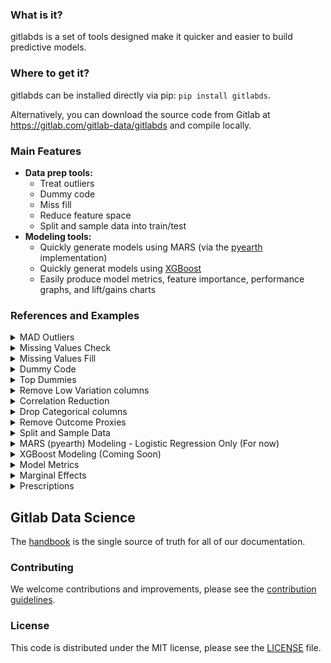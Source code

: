 ### What is it?
gitlabds is a set of tools designed make it quicker and easier to build predictive models.


### Where to get it?
gitlabds can be installed directly via pip: `pip install gitlabds`.

Alternatively, you can download the source code from Gitlab at https://gitlab.com/gitlab-data/gitlabds and compile locally.


### Main Features	
- **Data prep tools:**
	- Treat outliers
	- Dummy code
	- Miss fill
	- Reduce feature space
	- Split and sample data into train/test
- **Modeling tools:**
	- Quickly generate models using MARS (via the [pyearth](https://github.com/scikit-learn-contrib/py-earth) implementation)
	- Quickly generat models using [XGBoost](https://xgboost.readthedocs.io/en/latest/python/python_intro.html) 
	- Easily produce model metrics, feature importance, performance graphs, and lift/gains charts 

### References and Examples
<details><summary> MAD Outliers </summary>

#### Description
Median Absoutely Deviation for outlier detection and correction. By default will windsor all numeric values in your dataframe that are more than 4 standard deviations above or below the median ('threshold').

`gitlabds.mad_outliers(df, dv=None, min_levels=10, columns = 'all', threshold=4, inplace=False, verbose=True, windsor_threshold=0.01):`

#### Parameters:
- **_df_** : your pandas dataframe
- **_dv_** : The column name of your outcome. Entering your outcome variable in will prevent it from being windsored. May be left blank there is no outcome variable.
- **_min_levels_** : Only include columns that have at least the number of levels specified. 
- **_columns_** : Will examine at all numeric columns by default. To limit to just  a subset of columns, pass a list of column names. Doing so will ignore any constraints put on by the 'dv' and 'min_levels' paramaters. 
- **_threshold_** : Windsor values greater than this number of standard deviations from the median.
- **_inplace_** : Set to `True` to replace existing dataframe. Set to false to create a new one. Set to `False` to suppress
- **_verbose_** : Set to `True` to print outputs of windsoring being done. Set to `False` to suppress.
- **_windsor_threshold_** : Only windsor values that affect less than this percentage of the population.  

#### Returns
- DataFrame with windsored values or None if `inplace=True`.
	
#### Examples:
		
```
#Create a new df; only windsor selected columns; suppress verbose
import gitlabds
new_df = gitlabds.mad_outliers(df = my_df, dv='my_outcome', columns = ['colA', 'colB', 'colC'], verbose=False)
```
```
#Inplace outliers. Will windsor values by altering the current dataframe
import gitlabds
gitlabds.mad_outliers(df = my_df, dv='my_outcome', columns = 'all', inplace=True)
```
</details>
   
<details><summary> Missing Values Check </summary>

#### Description
Check for missing values.

`gitlabds.missing_check(df=None, threshold = 0, by='column_name', ascending=True, return_missing_cols = False):`

#### Parameters:
- **_df_** : your pandas dataframe
- **_threshold_** : The percent of missing values at which a column is considered to have missing values. For example, threshold = .10 will only display columns with more than 10% of its values missing. Defaults to 0.
- **_by_** : Columns to sort by. Defaults to `column_name`. Also accepts `percent_missing`, `total_missing`, or a list.
- **_ascending_** : Sort ascending vs. descending. Defaults to ascending (ascending=True).
- **_return_missing_cols_** : Set to `True` to return a list of column names that meet the threshold criteria for missing. 

#### Returns
- List of columns with missing values filled or None if `return_missing_cols=False`.

#### Examples:
		
```
#Check for missing values using default settings
gitlabds.missing_check(df=my_df, threshold = 0, by='column_name', ascending=True, return_missing_cols = False)
```
```
#Check for columns with more than 5% missing values and return a list of those columns
missing_list = gitlabds.missing_check(df=my_df, threshold = 0.05, by='column_name', ascending=True, return_missing_cols = True) 
```
</details>

<details><summary> Missing Values Fill </summary>

#### Description
Fill missing values using a range of different options.

`gitlabds.missing_fill(df=None, columns='all', method='zero', inplace=False):`

#### Parameters:
- **_df_** : your pandas dataframe
- **_columns_** : Columns which to miss fill. Defaults to `all` which will miss fill all columns with missing values.
- **_method_** : Options are `zero`, `median`, and `mean`. Defaults to `zero`.
- **_inplace_** : Set to `True` to replace existing dataframe. Set to false to create a new one. Set to `False` to suppress

#### Returns
- DataFrame with missing values filled or None if `inplace=True`.

#### Examples:
		
```
#Miss fill specificied columns with the mean value into a new dataframe
new_df = gitlabds,missing_fill(df=my_df, columns=['colA', 'colB', 'colC'], method='mean', inplace=False):
```
```
#Miss fill all values with zero in place.
gitlabds.missing_fill(df=my_df, columns='all', method='zero', inplace=True)   
```
</details>

<details><summary> Dummy Code </summary>

#### Description
Dummy code (AKA "one-hot encode") categorical and numeric columns based on the paremeters specificed below. Note: categorical columns will be dropped after they are dummy coded; numeric columns will not

`gitlabds.dummy_code(df, dv=None, columns='all', categorical=True, numeric=True, categorical_max_levels = 20, numeric_max_levels = 10, dummy_na=False):`

#### Parameters:
- **_df_** : your pandas dataframe
- **_dv_** : The column name of your outcome. Entering your outcome variable in will prevent it from being dummy coded. May be left blank there is no outcome variable.
- **_columns_** : Will examine at all columns by default. To limit to just  a subset of columns, pass a list of column names. 
- **_categorical_** : Set to `True` to attempt to dummy code any categorical column passed via the `columns` parameter.
- **_numeric_** : Set to `True` to attempt to dummy code any numeric column passed via the `columns` parameter.
- **_categorical_max_levels_** : Maximum number of levels a categorical column can have to be eligable for dummy coding.
- **_categorical_max_levels_** : Maximum number of levels a numeric column can have to be eligable for dummy coding.
- **_dummy_na_** : Set to `True` to create a dummy coded column for missing values.

#### Returns
- DataFrame with dummy-coded columns. Categorical columns that were dummy coded will be dropped from the dataframe.

#### Examples:
		
```
#Dummy code only categorical columns with a maxinum of 30 levels. Do not dummy code missing values
new_df = gitlabds.dummy_code(df=my_df, dv='my_outcome', columns='all', categorical=True, numeric=False, categorical_max_levels = 30, dummy_na=False)
```
```
#Dummy code only columns specified in the `columns` parameter with a maxinum of 10 levels for categorical and numeric. Also dummy code missing values
new_df = gitlabds.dummy_code(df=my_df, dv='my_outcome', columns= ['colA', colB', 'colC'], categorical=True, numeric=True, categorical_max_levels = 10, numeric_max_levels = 10,  dummy_na=True)
```
</details>

<details><summary> Top Dummies </summary>

#### Description
Dummy codes only categorical levels above a certain threshold of the population. Useful when a column contains many levels but there is not a need or desire to dummy code every level. Currently only works for categorical columns.

`gitlabds.dummy_top(df=None, dv=None, columns = 'all', min_threshold = 0.05, drop_categorial=True, verbose=True):`

#### Parameters:
- **_df_** : your pandas dataframe
- **_dv_** : The column name of your outcome. Entering your outcome variable in will prevent it from being dummy coded. May be left blank there is no outcome variable.
- **_columns_** : Will examine at all columns by default. To limit to just  a subset of columns, pass a list of column names. 
- **_min_threshold_**: The threshold at which levels will be dummy coded. For example, the default value of `0.05` will dummy code any categorical level that is in at least 5% of all rows.
_ **_drop_categorical_**: Set to `True` to drop categorical columns after they are considered for dummy coding. Set to `False` to keep the original categorical columns in the dataframe.
- **_verbose_** : Set to `True` to print detailed list of all dummy columns being created. Set to `False` to suppress.

#### Returns
- DataFrame with dummy coded columns.

#### Examples:
		
```
#Dummy code all categorical levels from all categorical columns whose values are in at least 5% of all rows.
new_df = gitlabds.dummy_top(df=my_df, dv='my_outcome', columns = 'all', min_threshold = 0.05, drop_categorial=True, verbose=True)
```
```
#Dummy code all categorical levels from the selected columns who values are in at least 10% of all rows; suppress verbose printout and retain original categorical columns.
new_df = gitlabds.dummy_top(df=my_df, dv='my_outcome', columns = ['colA', 'colB', 'colC'], min_threshold = 0.10, drop_categorial=False, verbose=False)
```
</details>




<details><summary> Remove Low Variation columns </summary>

#### Description
Remove columns from a dataset that do not meet the variation threshold. That is, columns will be dropped that contain a high percentage of one value.

`gitlabds.remove_low_variation(df=None, dv=None, columns='all', threshold=.98, inplace=False, verbose=True):`

#### Parameters:
- _**df**_ : your pandas dataframe
- **_dv_** : The column name of your outcome. Entering your outcome variable in will prevent it from being removed due to low variation. May be left blank there is no outcome variable.
- **_columns_** : Will examine at all columns by default. To limit to just  a subset of columns, pass a list of column names. 
- **_threshold_**: The maximum percentage one value in a column can represent. columns that exceed this threshold will be dropped. For example, the default value of `0.98` will drop any column where one value is present in more than 98% of rows.
- **_inplace_** : Set to `True` to replace existing dataframe. Set to false to create a new one. Set to `False` to suppress
- **_verbose_** : Set to `True` to print outputs of windsoring being done. Set to `False` to suppress.

#### Returns
- DataFrame with low variation columns dropped or None if `inplace=True`.

#### Examples:
		
```
#Dropped any columns (except for the outcome) where one value is present in more than 95% of rows. A new dataframe will be created.
new_df = gitlabds.remove_low_variation(df=my_df, dv='my_outcome', columns='all', threshold=.95):
```
```
#Dropped any of the selected columns where one value is present in more than 99% of rows. Operation will be done in place on the existing dataframe.
gitlabds.remove_low_variation(df=my_df, dv=None, columns = ['colA', 'colB', 'colC'], threshold=.99, inplace=True):
```
</details>

<details><summary> Correlation Reduction </summary>

#### Description
Reduce the number of columns on a dataframe by dropping columns that are highly correlated with other columns. Note: only one of the two highly correlated columns will be dropped. uses Pearson's correlation coefficient.

`gitlabds.correlation_reduction(df=None, dv=None, threshold = 0.90, inplace=False, verbose=True):`

#### Parameters:
- _**df**_ : your pandas dataframe
- **_dv_** : The column name of your outcome. Entering your outcome variable in will prevent it from being dropped. May be left blank there is no outcome variable.
- **_threshold_**: The threshold above which columns will be dropped. If two variables exceed this threshold, one will be dropped from the dataframe. For example, the default value of `0.90` will identify columns that have correlations greater than 90% to each other and drop one of those columns.
- **_inplace_** : Set to `True` to replace existing dataframe. Set to false to create a new one. Set to `False` to suppress
- **_verbose_** : Set to `True` to print outputs of windsoring being done. Set to `False` to suppress.

#### Returns
- DataFrame with half of highly correlated columns dropped or None if `inplace=True`.

#### Examples:
		
```
#Perform column reduction via correlation using a threshold of 95%, excluding the outcome column. A new dataframe will be created.
new_df = gitlabds.correlation_reduction(df=my_df, dv=None, threshold = 0.95, verbose=True)
```
```
#Perform column reduction via correlation using a threshold of 90%. Operation will be done in place on the existing dataframe.
gitlabds.correlation_reduction(df=None, dv='my_outcome', threshold = 0.90, inplace=True, verbose=True)
```
</details>

<details><summary> Drop Categorical columns </summary>

#### Description
Drop all categorical columns from the dataframe. A useful step before regression modeling, as categorical variables are not used.

`gitlabds.drop_categorical(df, inplace=False):`

#### Parameters:
- _**df**_ : your pandas dataframe
- **_inplace_** : Set to `True` to replace existing dataframe. Set to false to create a new one. Set to `False` to suppress

#### Returns
- DataFrame with categorical columns dropped or None if `inplace=True`.

#### Examples:
		
```
#Dropping categorical columns and creating a new dataframe
new_df = gitlabds.drop_categorical(df=my_df) 
```
```
#Dropping categorical columns in place
gitlabds.drop_categorical(df=my_df, inplace=True) 
```
</details>


<details><summary> Remove Outcome Proxies </summary>

#### Description
Remove columns that are highly correlated with the outcome (target) column.

`gitlabds.dv_proxies(df, dv, threshold=.8, inplace=False):`

#### Parameters:
- _**df**_ : your pandas dataframe
- _**dv**_ : The column name of your outcome.    
- _**threshold**_ : The Pearson's correlation value to the outcome above which columns will be dropped. For example, the default value of `0.80` will identify and drop columns that have correlations greater than 80% to the outcome.    
- **_inplace_** : Set to `True` to replace existing dataframe. Set to false to create a new one. Set to `False` to suppress

#### Returns
- DataFrame with outcome proxy columns dropped or None if `inplace=True`.

#### Examples:
		
```
#Drop columns with correlations to the outcome greater than 70% and create a new dataframe
new_df = gitlabds.dv_proxies(df=my_df, dv='my_outcome', threshold=.7)    
```
```
#Drop columns with correlations to the outcome greater than 80% in place
gitlabds.dv_proxies(df=my_df, dv='my_outcome', threshold=.8, inplace=True)        
```
</details>


<details><summary> Split and Sample Data </summary>

#### Description
This function will split your data into train and test datasets, separating the outcome from the rest of the file. The resultant datasets will be named x_train,y_train, x_test, and y_test.

`gitlabds.split_data(df, train_pct=.7, dv=None, dv_threshold=.0, random_state = 5435):`

#### Parameters:
- _**df**_ : your pandas dataframe
- _**train_pct**_ : The percentage of rows randomdly assigned to the training dataset.
- _**dv**_ : The column name of your outcome.  
- _**dv_threshold**_ : The minimum percentage of rows that much contain a positive instance (i.e. > 0) of the outcome. SMOTE/SMOTE-NC will be used to upsample positive instances until this threshold is reached. Can be disabled by setting to 0. Only accepts values 0 to 0.5
- **random_state** : Random seed to use for splitting dataframe and for up-sampling (if needed)

#### Returns
- 4 dataframes for train and test and a list of model weights.

#### Examples:
		
```
#Split into train and test datasets with 70% of rows in train and 30% in test and change random seed.
x_train, y_train, x_test, y_test, model_weights = gitlabds.split_data(df=my_df, dv='my_outcome', train_pct=0.70, dv_threshold=0, random_state = 64522)
```
```
#Split into train and test datasets with 80% of rows in train and 20% in test; Up-sample if needed to hit 10% threshold.
x_train, y_train, x_test, y_test, model_weights = gitlabds.split_data(df=my_df, dv='my_outcome', train_pct=0.80, dv_threshold=0.1)
```
</details>

<details><summary> MARS (pyearth) Modeling - Logistic Regression Only (For now) </summary>

#### Description
Create a predictive model using MARS (pyearth). Further documentation on the algorythm can be found at https://contrib.scikit-learn.org/py-earth/

`gitlabds.mars_modeling(x_train, y_train, x_test , model_weights=[1,1], allow_missing =True, max_degree=1, max_terms=100, max_iter=100, model_out='model.joblib'):`

#### Parameters:
- _**x_train**_ : train "predictors" dataframe
- _**y_train**_ : train outcome/dv/target dataframe
- _**x_test**_ : test "predictors" dataframe
- _**model_weights**_ : (Optional) Pass model weights if up-/down-sampling was performed on the datasets. Otherwise defaults to a weight of 1 for x and y dataframes
- _**allow_missing**_ : If True, use missing argument to determine missingness or,if X is a pandas DataFrame, infer missingness from X.
- _**max_degree**_ : The maximum degree of terms generated by the forward pass. Setting = 2 will look at all first-order interactions between predictor columns (i.e x_train) and the outcome (y_train)
- _**max_terms**_ : The maximum number of terms generated by the forward pass. All memory is allocated at the beginning of the forward pass, so setting max_terms to a very high number on a system with insufficient memory may cause a MemoryError at the start of the forward pass.
- _**max_iter**_ : Maximum number of iterations taken for the solvers to converge.
- _**model_out**_ : Where to save the resultant model file (packages as joblib). 


#### Returns
- model fit, model equation (string), pared-down x_train and x_test dataframes that contain only the columns that hit in the model.

#### Examples:
		
```
#Model using MARS default settings
model, equation, x_train, x_test = mars_modeling()
```
```
#Model including all first-order interactions and save out pared-down x_train and x_test to new dataframes. Save the model fit to file as `my_model.mdl`.
model, equation, x_train_pared, x_test_pared = mars_modeling(max_degree=2, model_out='my_model.mdl')
```
</details>

<details><summary> XGBoost Modeling (Coming Soon) </summary>

#### Description
Description.

`call:`

#### Parameters:
- _**df**_ : your pandas dataframe
- **_inplace_** : Set to `True` to replace existing dataframe. Set to false to create a new one. Set to `False` to suppress
- **_verbose_** : Set to `True` to print outputs of windsoring being done. Set to `False` to suppress.

#### Returns
- DataFrame with windsored values or None if `inplace=True`.

#### Examples:
		
```
#Example 1
```
```
#Example 2
```
</details>

<details><summary> Model Metrics </summary>

#### Description
Display a variety of model metrics for linear and logistic predictive models.

`gitlabds.model_metrics(model, x_train, y_train, x_test, y_test, show_graphs=True, f_score = 0.50, classification = True, algo=None):`

#### Parameters:
- _**model**_ : model file from training
- _**x_train**_ : train "predictors" dataframe. If using `mars_modeling`, this is output containing only the columned used in the model (e.g. `x_trained_pared`) 
- _**y_train**_ : train outcome/dv/target dataframe
- _**x_test**_ : test "predictors" dataframe. If using `mars_modeling`, this is output containing only the columned used in the model (e.g. `x_test_pared`) 
- _**y_test**_ : test outcome/dv/target dataframe
- _**show_graphs**_ : Set to `True` to show visualizations
- _**f_score**_ : Cut point for determining a correct classification. Must also set classification to `True` to enable.
- _**classification**_ : Set to `True` to show classification model metrics (accuracy, precision, recall, F1). Set show_graphs to `True` to display confusion matrix.
- _**algo**_ : Select the algorythm used to display additional model metrics. Currently supports `mars`, `rf`, and `xgb`


#### Returns
- Prints and dataframes for model metrics and lift.

#### Examples:
		
```
#Display model metrics from an XGBoost model. Return classification metrics using a cut point of 0.30 F-Score
model_metrics, lift, class_metrics = gitlabds.model_metrics(model=model, x_train=x_train, y_train=y_train, x_test=x_test, y_test=y_test, show_graphs=True, f_score = 0.3, classification=True, algo='xgb')
```
```
#Display model metrics from a MARS model. Do not return classification metrics and suppress visualizations
model_metrics, lift = gitlabds.model_metrics(model=model, x_train=x_train, y_train=y_train, x_test=x_test, y_test=y_test, show_graphs=False, classification=False, algo='mars')
```
</details>

<details><summary> Marginal Effects </summary>

#### Description
Calculates and returns the marginal effects at the mean (MEM) for predcitor fields.

`gitlabds.marginal_effects(model, x_test, dv_description, field_labels=None):`

#### Parameters:
- _**model**_ : model file from training
- _**x_test**_ : test "predictors" dataframe. If using `mars_modeling`, this is output containing only the columned used in the model (e.g. `x_test_pared`) 
- _**dv_description**_ : Description of the outcome field to be used in text-based insights. 
- _**field_labels**_ : Dict of field descriptions. The key is the field/feature/predictor name. The value is descriptive text of the field. This field is optional and by default will use the field name


#### Returns
- Dataframe of marginal effects.

#### Examples:
		
```
#Model using MARS default settings
mem = gitlabds.marginal_effects(model=model, x_test=x_test, dv_description='likelihood to churn, field_labels={'spend':'Dollars spent in last 6 months', 'returns':'Item returns in last 3 months', 'emails_sent':'Marketing emails sent in last month'})
print(mem)
```
</details>

<details><summary> Prescriptions </summary>

#### Description
Return "actionable" prescriptions for each scored record. If not actions for a record are present, will return explainatory insights. This approach is recommended or linear/logistic methodologies only. Caution should be used if using a black box approach, as manpulating more than one prescription at a time could change a record's model score in unintended ways.  

`gitlabds.prescriptions(model, input_df, scored_df, actionable_fields, dv_description, field_labels=None, returned_insights=5):`

#### Parameters:
- _**model**_ : model file from training
- _**input_df**_ : train "predictors" dataframe. If using `mars_modeling`, this is output containing only the columned used in the model (e.g. `x_trained_pared`) 
- _**scored_df**_ : dataframe containing model scores.
- _**actionable_fields**_ : Dict of actionable fields. The key is the field/feature/predictor name. The value accepts one of 3 values: `Increasing` for prescriptions only when the field increases; `Decreasing` for prescriptions only when the field decreases; `Both` for when the field either increases or decreases.   
- _**dv_description**_ : Description of the outcome field to be used in text-based insights.
- _**field_labels**_ : Dict of field descriptions. The key is the field/feature/predictor name. The value is descriptive text of the field. This field is optional and by default will use the field name
- _**returned_insights**_ : Number of insights per record to return. Defaults to 5


#### Returns
- Dataframe of prescriptive actions. One row per record input.

#### Examples:
		
```
#Return prescriptions for the actionable fields of 'spend', 'returns', and 'emails_sent':
gitlabds.prescriptions(model=model, input_df=my_df, scored_df=my_scores, actionable_fields={'spend':'Increasing', 'returns':'Decreasing', 'emails_sent':'Both'}, dv_description='likelihood to churn', field_labels={'spend':'Dollars spent in last 6 months', 'returns':'Item returns in last 3 months', 'emails_sent':'Marketing emails sent in last month'}, returned_insights=5)
```
</details>


## Gitlab Data Science

The [handbook](https://about.gitlab.com/handbook/business-technology/data-team/organization/data-science/) is the single source of truth for all of our documentation. 

### Contributing

We welcome contributions and improvements, please see the [contribution guidelines](CONTRIBUTING.md).

### License

This code is distributed under the MIT license, please see the [LICENSE](LICENSE) file.



